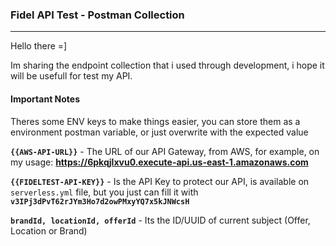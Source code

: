 ### Fidel API Test - Postman Collection

---

Hello there =]

Im sharing the endpoint collection that i used through development, i hope it will be usefull for test my API.

#### Important Notes

Theres some ENV keys to make things easier, you can store them as a environment postman variable, or just overwrite with the expected value

**`{{AWS-API-URL}}`** - The URL of our API Gateway, from AWS, for example, on my usage: **https://6pkqjlxvu0.execute-api.us-east-1.amazonaws.com**

**`{{FIDELTEST-API-KEY}}`** - Is the API Key to protect our API, is available on `serverless.yml` file, but you just can fill it with **`v3IPj3dPvT62rJYm3Ho7d2owPMxyYQ7x5kJNWcsH`**

**`brandId, locationId, offerId`** - Its the ID/UUID of current subject (Offer, Location or Brand)